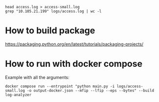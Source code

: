 ```
head access.log > access-small.log
grep "10.105.21.199" logs/access.log | wc -l
```

# How to build package

https://packaging.python.org/en/latest/tutorials/packaging-projects/

# How to run with docker compose

Example with all the arguments:

```
docker compose run --entrypoint "python main.py -i logs/access-small.log -o output-docker.json --mfip --lfip --eps --bytes" --build log-analyzer
```
